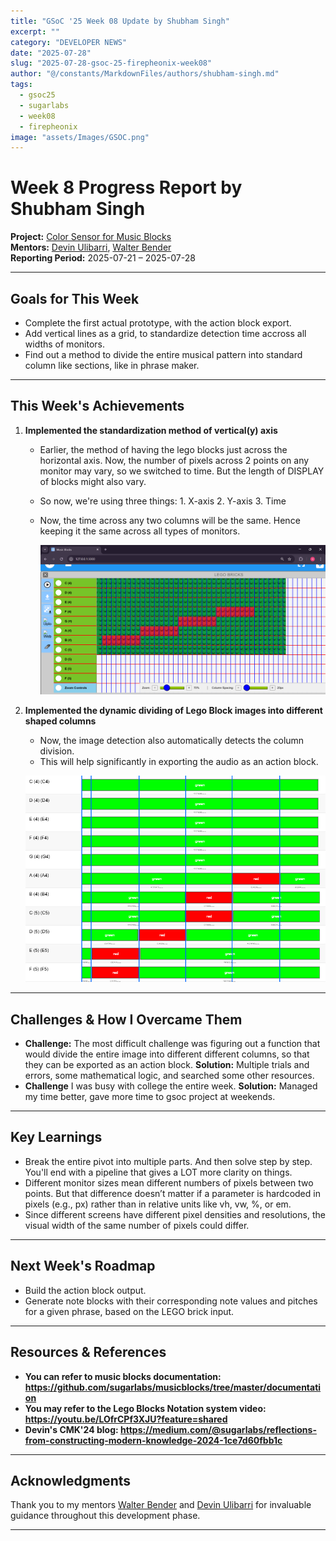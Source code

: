 ```yaml
---
title: "GSoC '25 Week 08 Update by Shubham Singh"
excerpt: ""
category: "DEVELOPER NEWS"
date: "2025-07-28"
slug: "2025-07-28-gsoc-25-firepheonix-week08"
author: "@/constants/MarkdownFiles/authors/shubham-singh.md"
tags:   
  - gsoc25
  - sugarlabs
  - week08
  - firepheonix
image: "assets/Images/GSOC.png"
---
```


<!-- markdownlint-disable -->

# Week 8 Progress Report by Shubham Singh

**Project:** [Color Sensor for Music Blocks](https://github.com/sugarlabs/musicblocks/issues/4537)  
**Mentors:** [Devin Ulibarri](https://github.com/pikurasa), [Walter Bender](https://github.com/walterbender)  
**Reporting Period:** 2025-07-21 – 2025-07-28

---


## Goals for This Week

- Complete the first actual prototype, with the action block export.
- Add vertical lines as a grid, to standardize detection time accross all widths of monitors.
- Find out a method to divide the entire musical pattern into standard column like sections, like in phrase maker.

---

## This Week's Achievements

1. **Implemented the standardization method of vertical(y) axis**  
   - Earlier, the method of having the lego blocks just across the horizontal axis. Now, the number of pixels across 2 points on any monitor may vary, so we switched to time. But the length of DISPLAY of blocks might also vary.
   - So now, we're using three things: 1. X-axis 2. Y-axis 3. Time
   - Now, the time across any two columns will be the same. Hence keeping it the same across all types of monitors.

        ![Y-axis lines are now made](/assets/Developers/Shubham_Singh/gsoc-blog-week08-img2.png)


2. **Implemented the dynamic dividing of Lego Block images into different shaped columns**  
   - Now, the image detection also automatically detects the column division.
   - This will help significantly in exporting the audio as an action block.

    ![Detects column's left and right edges.](/assets/Developers/Shubham_Singh/gsoc-blog-week08-img-1.png)


---

## Challenges & How I Overcame Them

- **Challenge:** The most difficult challenge was figuring out a function that would divide the entire image into different different columns, so that they can be exported as an action block.
  **Solution:** Multiple trials and errors, some mathematical logic, and searched some other resources.
- **Challenge** I was busy with college the entire week.
  **Solution:** Managed my time better, gave more time to gsoc project at weekends.

---

## Key Learnings

- Break the entire pivot into multiple parts. And then solve step by step. You'll end with a pipeline that gives a LOT more clarity on things.
- Different monitor sizes mean different numbers of pixels between two points. But that difference doesn’t matter if a parameter is hardcoded in pixels (e.g., px) rather than in relative units like vh, vw, %, or em.
- Since different screens have different pixel densities and resolutions, the visual width of the same number of pixels could differ.

---

## Next Week's Roadmap

- Build the action block output.
- Generate note blocks with their corresponding note values and pitches for a given phrase, based on the LEGO brick input.

---

## Resources & References

- **You can refer to music blocks documentation: https://github.com/sugarlabs/musicblocks/tree/master/documentation** 
- **You may refer to the Lego Blocks Notation system video: https://youtu.be/LOfrCPf3XJU?feature=shared**
- **Devin's CMK'24 blog: https://medium.com/@sugarlabs/reflections-from-constructing-modern-knowledge-2024-1ce7d60fbb1c**

---

## Acknowledgments

Thank you to my mentors [Walter Bender](https://github.com/walterbender) and [Devin Ulibarri](https://github.com/pikurasa) for invaluable guidance throughout this development phase. 

---
